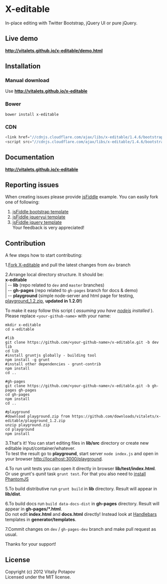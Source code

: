 # X-editable

In-place editing with Twitter Bootstrap, jQuery UI or pure jQuery.  

## Live demo
**http://vitalets.github.io/x-editable/demo.html**

## Installation

### Manual download
Use **http://vitalets.github.io/x-editable**

### Bower
````
bower install x-editable
````

### CDN
````js
<link href="//cdnjs.cloudflare.com/ajax/libs/x-editable/1.4.6/bootstrap-editable/css/bootstrap-editable.css" rel="stylesheet"/>
<script src="//cdnjs.cloudflare.com/ajax/libs/x-editable/1.4.6/bootstrap-editable/js/bootstrap-editable.min.js"></script>
````

## Documentation
**http://vitalets.github.io/x-editable**


## Reporting issues
When creating issues please provide [jsFiddle](http://jsfiddle.net) example. You can easily fork one of following:   
1. [jsFiddle bootstrap template](http://jsfiddle.net/xBB5x/1817)  
2. [jsFiddle jqueryui template](http://jsfiddle.net/xBB5x/196)  
3. [jsFiddle jquery template](http://jsfiddle.net/xBB5x/197)    
Your feedback is very appreciated!

## Contribution
A few steps how to start contributing:  

1.[Fork X-editable](https://github.com/vitalets/x-editable/fork) and pull the latest changes from <code>dev</code> branch

2.Arrange local directory structure. It should be:  
**x-editable**  
 | -- **lib** (repo related to <code>dev</code> and <code>master</code> branches)  
 | -- **gh-pages** (repo related to <code>gh-pages</code> branch for docs & demo)  
 | -- **playground** (simple node-server and html page for testing, [playground_1.2.zip](https://github.com/downloads/vitalets/x-editable/playground_1.2.zip), **updated in 1.2.0!**)      

To make it easy follow this script ( _assuming you have [nodejs](http://nodejs.org) installed_ ).
Please replace <code>&lt;your-github-name&gt;</code> with your name:
````
mkdir x-editable
cd x-editable

#lib
git clone https://github.com/<your-github-name>/x-editable.git -b dev lib
cd lib
#install gruntjs globally - building tool
npm install -g grunt 
#install other dependencies - grunt-contrib
npm install 
cd ..

#gh-pages
git clone https://github.com/<your-github-name>/x-editable.git -b gh-pages gh-pages
cd gh-pages
npm install 
cd ..

#playground 
#download playground.zip from https://github.com/downloads/vitalets/x-editable/playground_1.2.zip
unzip playground.zip
cd playground
npm install 
````  
3.That's it! You can start editing files in **lib/src** directory or create new editable input/container/whatever.  
To test the result go to **playground**, start server <code>node index.js</code> and open in your browser [http://localhost:3000/playground](http://localhost:3000/playground).

4.To run unit tests you can open it directly in browser **lib/test/index.html**.   
Or use grunt's _qunit_ task <code>grunt test</code>. For that you also need to [install PhantomJS](https://github.com/gruntjs/grunt/blob/master/docs/faq.md#why-does-grunt-complain-that-phantomjs-isnt-installed)

5.To build distributive run <code>grunt build</code> in **lib** directory. Result will appear in **lib/dist**.

6.To build docs run <code>build data-docs-dist</code> in **gh-pages** directory. Result will appear in **gh-pages/*.html**.  
Do not edit **index.html** and **docs.html** directly! Instead look at [Handlebars](https://github.com/wycats/handlebars.js) templates in **generator/templates**.

7.Commit changes on <code>dev</code> / <code>gh-pages-dev</code> branch and make pull request as usual. 

Thanks for your support!

## License
Copyright (c) 2012 Vitaliy Potapov  
Licensed under the MIT license.